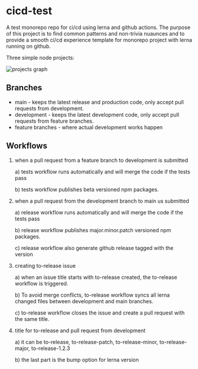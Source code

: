 # cicd-test

A test monorepo repo for ci/cd using lerna and github actions. The purpose of this project is to find common patterns and non-trivia nuaunces and to provide a smooth ci/cd experience template for monorepo project with lerna running on github.

Three simple node projects:

<img alt="projects graph" src="https://github.com/pfapi/cicd-test/blob/development/images/graph.png" />


## Branches

* main - keeps the latest release and production code, only accept pull requests from development.
* development - keeps the latest development code, only accept pull requests from feature branches.
* feature branches - where actual development works happen

## Workflows

1) when a pull request from a feature branch to development is submitted

    a) tests workflow runs automatically and will merge the code if the tests pass

    b) tests workflow publishes beta versioned npm packages.

2) when a pull request from the development branch to main us submitted

    a) release workflow runs automatically and will merge the code if the tests pass

    b) release workflow publishes major.minor.patch versioned npm packages.

    c) release workflow also generate github release tagged with the version

3) creating to-release issue

    a) when an issue title starts with to-release created, the to-release workflow is triggered.

    b) To avoid merge conflicts, to-release workflow syncs all lerna changed files between development and main branches.

    c) to-release workflow closes the issue and create a pull request with the same title.

4) title for to-release and pull request from development

    a) it can be to-release, to-release-patch, to-release-minor, to-release-major, to-release-1.2.3

    b) the last part is the bump option for lerna version

     

